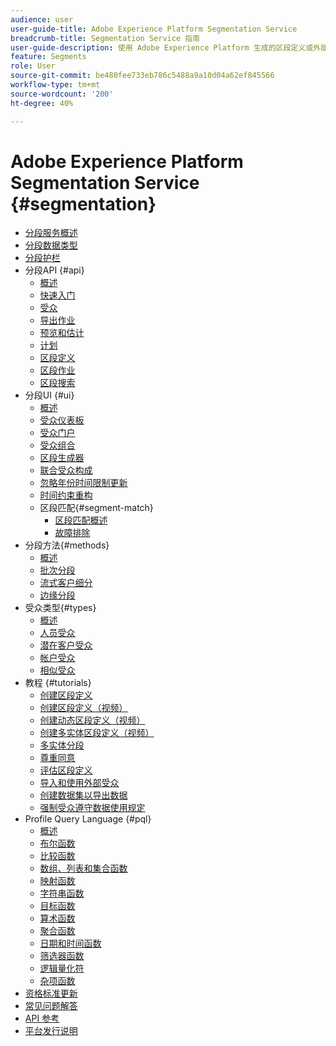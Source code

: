 ```yaml
---
audience: user
user-guide-title: Adobe Experience Platform Segmentation Service
breadcrumb-title: Segmentation Service 指南
user-guide-description: 使用 Adobe Experience Platform 生成的区段定义或外部来源，根据实时客户轮廓数据构建受众群体。
feature: Segments
role: User
source-git-commit: be480fee733eb786c5488a9a10d04a62ef845566
workflow-type: tm+mt
source-wordcount: '200'
ht-degree: 40%

---
```



# Adobe Experience Platform Segmentation Service {#segmentation}

- [分段服务概述](home.md)
- [分段数据类型](data-types.md)
- [分段护栏](https://experienceleague.adobe.com/docs/experience-platform/profile/guardrails.html#segmentation-guardrails)
- 分段API {#api}
   - [概述](api/overview.md)
   - [快速入门](api/getting-started.md)
   - [受众](api/audiences.md)
   - [导出作业](api/export-jobs.md)
   - [预览和估计](api/previews-and-estimates.md)
   - [计划](api/schedules.md)
   - [区段定义](api/segment-definitions.md)
   - [区段作业](api/segment-jobs.md)
   - [区段搜索](api/segment-search.md)
- 分段UI {#ui}
   - [概述](ui/overview.md)
   - [受众仪表板](ui/audience-dashboard.md)
   - [受众门户](ui/audience-portal.md)
   - [受众组合](ui/audience-composition.md)
   - [区段生成器](ui/segment-builder.md)
   - [联合受众构成](https://experienceleague.adobe.com/zh-hans/docs/federated-audience-composition/using/home)
   - [忽略年份时间限制更新](ui/ignore-year.md)
   - [时间约束重构](ui/segment-refactoring.md)
   - 区段匹配{#segment-match}
      - [区段匹配概述](ui/segment-match/overview.md)
      - [故障排除](ui/segment-match/troubleshooting.md)
- 分段方法{#methods}
   - [概述](methods/overview.md)
   - [批次分段](methods/batch-segmentation.md)
   - [流式客户细分](methods/streaming-segmentation.md)
   - [边缘分段](methods/edge-segmentation.md)
- 受众类型{#types}
   - [概述](types/overview.md)
   - [人员受众](types/people-audiences.md)
   - [潜在客户受众](types/prospect-audiences.md)
   - [帐户受众](types/account-audiences.md)
   - [相似受众](types/lookalike-audiences.md)
- 教程 {#tutorials}
   - [创建区段定义](tutorials/create-a-segment.md)
   - [创建区段定义（视频）](video/create-segment.md)
   - [创建动态区段定义（视频）](video/create-a-dynamic-segment.md)
   - [创建多实体区段定义（视频）](video/create-multi-entity-segments.md)
   - [多实体分段](tutorials/multi-entity-segmentation.md)
   - [尊重同意](tutorials/consents.md)
   - [评估区段定义](tutorials/evaluate-a-segment.md)
   - [导入和使用外部受众](tutorials/using-external-audiences.md)
   - [创建数据集以导出数据](tutorials/create-dataset-export-segment.md)
   - [强制受众遵守数据使用规定](tutorials/governance.md)
- Profile Query Language {#pql}
   - [概述](pql/overview.md)
   - [布尔函数](pql/boolean-functions.md)
   - [比较函数](pql/comparison-functions.md)
   - [数组、列表和集合函数](pql/array-functions.md)
   - [映射函数](pql/map-functions.md)
   - [字符串函数](pql/string-functions.md)
   - [目标函数](pql/object-functions.md)
   - [算术函数](pql/arithmetic-functions.md)
   - [聚合函数](pql/aggregation-functions.md)
   - [日期和时间函数](pql/datetime-functions.md)
   - [筛选器函数](pql/filter-functions.md)
   - [逻辑量化符](pql/logical-quantifiers.md)
   - [杂项函数](pql/misc-functions.md)
- [资格标准更新](./eligibility-criteria-update.md)
- [常见问题解答](./faq.md)
- [API 参考](https://www.adobe.io/experience-platform-apis/references/segmentation/)
- [平台发行说明](https://experienceleague.adobe.com/zh-hans/docs/experience-platform/release-notes/latest)